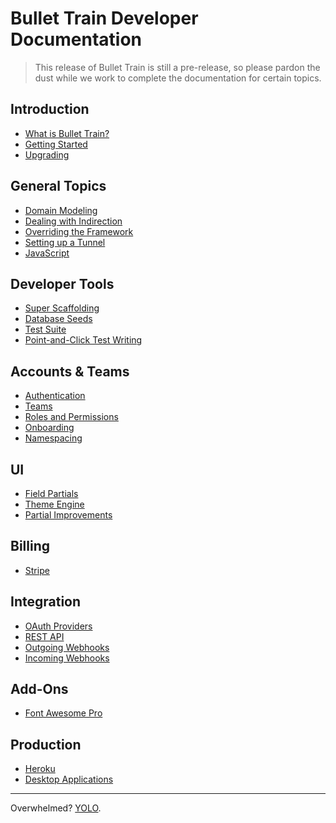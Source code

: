 # Bullet Train Developer Documentation

> This release of Bullet Train is still a pre-release, so please pardon the dust while we work to complete the documentation for certain topics.

## Introduction
 - [What is Bullet Train?](https://bullettrain.co) <i class="ti ti-new-window ml-2"></i>
 - [Getting Started](/docs/getting-started.md)
 - [Upgrading](/docs/upgrades.md)

## General Topics
 - [Domain Modeling](/docs/modeling.md)
 - [Dealing with Indirection](/docs/indirection.md)
 - [Overriding the Framework](/docs/overriding.md)
 - [Setting up a Tunnel](/docs/tunneling.md)
 - [JavaScript](/docs/javascript.md)

## Developer Tools
 - [Super Scaffolding](/docs/super-scaffolding.md)
 - [Database Seeds](/docs/seeds.md)
 - [Test Suite](/docs/testing.md)
 - [Point-and-Click Test Writing](https://github.com/bullet-train-co/magic_test) <i class="ti ti-new-window ml-2"></i>

## Accounts & Teams
 - [Authentication](/docs/authentication.md)
 - [Teams](/docs/teams.md)
 - [Roles and Permissions](/docs/permissions.md)
 - [Onboarding](/docs/onboarding.md)
 - [Namespacing](/docs/namespacing.md)

## UI
 - [Field Partials](/docs/field-partials.md)
 - [Theme Engine](/docs/themes.md)
 - [Partial Improvements](https://github.com/bullet-train-co/nice_partials) <i class="ti ti-new-window ml-2"></i>

## Billing
 - [Stripe](/docs/billing/stripe.md)

## Integration
 - [OAuth Providers](/docs/oauth.md)
 - [REST API](/docs/api.md)
 - [Outgoing Webhooks](/docs/webhooks/outgoing.md)
 - [Incoming Webhooks](/docs/webhooks/incoming.md)

## Add-Ons
 - [Font Awesome Pro](/docs/font-awesome-pro.md)

## Production
 - [Heroku](/docs/heroku.md)
 - [Desktop Applications](/docs/desktop.md)

<hr>

Overwhelmed? [YOLO](https://github.com/bullet-train-co/bullet_train#readme).
